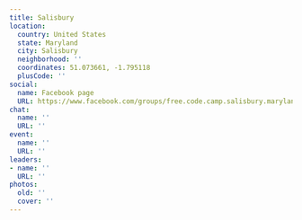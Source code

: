 ```yaml
---
title: Salisbury
location:
  country: United States
  state: Maryland
  city: Salisbury
  neighborhood: ''
  coordinates: 51.073661, -1.795118
  plusCode: ''
social:
  name: Facebook page
  URL: https://www.facebook.com/groups/free.code.camp.salisbury.maryland
chat:
  name: ''
  URL: ''
event:
  name: ''
  URL: ''
leaders:
- name: ''
  URL: ''
photos:
  old: ''
  cover: ''
---
```

